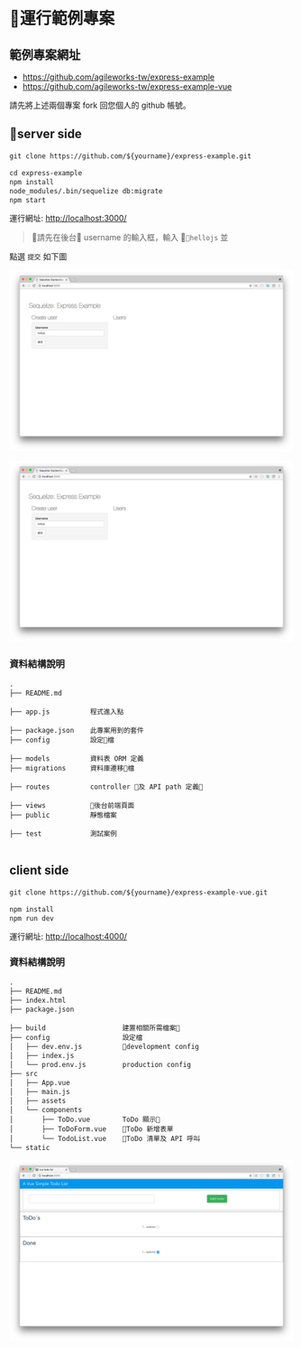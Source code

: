 # 運行範例專案


## 範例專案網址

* <https://github.com/agileworks-tw/express-example>
* <https://github.com/agileworks-tw/express-example-vue>

請先將上述兩個專案 fork 回您個人的 github 帳號。

## server side

```
git clone https://github.com/${yourname}/express-example.git
```

```
cd express-example
npm install
node_modules/.bin/sequelize db:migrate
npm start
```

運行網址: <http://localhost:3000/>

>請先在後台 username 的輸入框，輸入 `hellojs` 並

點選 `提交` 如下圖

![](assets/2018-07-04-15-29-27.png)

![](assets/2018-07-04-15-29-47.png)

### 資料結構說明

```
.
├── README.md

├── app.js          程式進入點

├── package.json    此專案用到的套件
├── config          設定檔

├── models          資料表 ORM 定義
├── migrations      資料庫遷移檔

├── routes          controller 及 API path 定義

├── views           後台前端頁面
├── public          靜態檔案

├── test            測試案例


```


## client side

```
git clone https://github.com/${yourname}/express-example-vue.git
```

```
npm install
npm run dev
```

運行網址: <http://localhost:4000/>

### 資料結構說明

```
.
├── README.md
├── index.html
├── package.json

├── build                   建置相關所需檔案
├── config                  設定檔
│   ├── dev.env.js          development config 
│   ├── index.js
│   └── prod.env.js         production config
├── src
│   ├── App.vue
│   ├── main.js
│   ├── assets
│   └── components
│       ├── ToDo.vue        ToDo 顯示
│       ├── ToDoForm.vue    ToDo 新增表單
│       └── TodoList.vue    ToDo 清單及 API 呼叫
└── static

```

![](assets/2018-07-04-15-31-40.png)